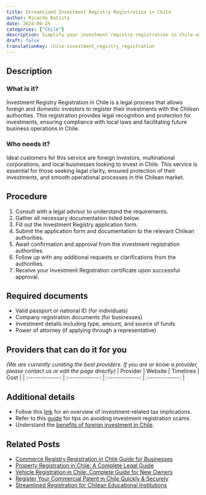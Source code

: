 ```yaml
---
title: Streamlined Investment Registry Registration in Chile
author: Ricardo Batista
date: 2024-06-25
categories: ["Chile"]
description: Simplify your investment registry registration in Chile with our turnkey solution. Easy steps and necessary document guidance for seamless approval.
draft: false
translationKey: chile-investment_registry_registration
---
```


## Description
### What is it?
Investment Registry Registration in Chile is a legal process that allows foreign and domestic investors to register their investments with the Chilean authorities. This registration provides legal recognition and protection for investments, ensuring compliance with local laws and facilitating future business operations in Chile.

### Who needs it?
Ideal customers for this service are foreign investors, multinational corporations, and local businesses looking to invest in Chile. This service is essential for those seeking legal clarity, ensured protection of their investments, and smooth operational processes in the Chilean market.

## Procedure

1. Consult with a legal advisor to understand the requirements.
2. Gather all necessary documentation listed below.
3. Fill out the Investment Registry application form.
4. Submit the application form and documentation to the relevant Chilean authorities.
5. Await confirmation and approval from the investment registration authorities.
6. Follow up with any additional requests or clarifications from the authorities.
7. Receive your Investment Registration certificate upon successful approval.


## Required documents

- Valid passport or national ID (for individuals)
- Company registration documents (for businesses)
- Investment details including type, amount, and source of funds
- Power of attorney (if applying through a representative)


## Providers that can do it for you
_(We are currently curating the best providers. If you are or know a provider, please contact us or edit the page directly)_
| Provider        |     Website     |     Timelines    |       Cost      |
| :-------------: | :-------------: |  :-------------: | :-------------: |

## Additional details

- Follow this [link](https://www.reddit.com/r/dubai/comments/1b2t533/corporate_tax_in_uae_flowchart/?rdt=50005) for an overview of investment-related tax implications.
- Refer to this [guide](https://www.reddit.com/r/Upwork/comments/ui5q2i/es_esto_una_estafa_gu%C3%ADa_completa_de_estafa_de/es/?rdt=41924) for tips on avoiding investment registration scams.
- Understand the [benefits of foreign investment in Chile](https://www.reddit.com/r/PassportPorn/comments/12ri994/lesser_known_benefits_of_citizenships/?rdt=42267).




## Related Posts

- [Commerce Registry Registration in Chile Guide for Businesses](https://tramitit.com/guides/chile/commerce_registry_registration/)
- [Property Registration in Chile: A Complete Legal Guide](https://tramitit.com/guides/chile/property_registration/)
- [Vehicle Registration in Chile: Complete Guide for New Owners](https://tramitit.com/guides/chile/vehicle_registration/)
- [Register Your Commercial Patent in Chile Quickly & Securely](https://tramitit.com/guides/chile/commercial_patent_request/)
- [Streamlined Registration for Chilean Educational Institutions](https://tramitit.com/guides/chile/educational_system_registration/)